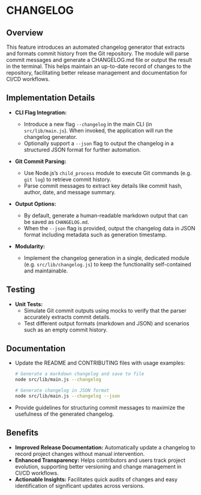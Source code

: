 # CHANGELOG

## Overview
This feature introduces an automated changelog generator that extracts and formats commit history from the Git repository. The module will parse commit messages and generate a CHANGELOG.md file or output the result in the terminal. This helps maintain an up-to-date record of changes to the repository, facilitating better release management and documentation for CI/CD workflows.

## Implementation Details
- **CLI Flag Integration:**
  - Introduce a new flag `--changelog` in the main CLI (in `src/lib/main.js`). When invoked, the application will run the changelog generator.
  - Optionally support a `--json` flag to output the changelog in a structured JSON format for further automation.
  
- **Git Commit Parsing:**
  - Use Node.js’s `child_process` module to execute Git commands (e.g. `git log`) to retrieve commit history.
  - Parse commit messages to extract key details like commit hash, author, date, and message summary.
  
- **Output Options:**
  - By default, generate a human-readable markdown output that can be saved as `CHANGELOG.md`.
  - When the `--json` flag is provided, output the changelog data in JSON format including metadata such as generation timestamp.
  
- **Modularity:**
  - Implement the changelog generation in a single, dedicated module (e.g. `src/lib/changelog.js`) to keep the functionality self-contained and maintainable.
  
## Testing
- **Unit Tests:**
  - Simulate Git commit outputs using mocks to verify that the parser accurately extracts commit details.
  - Test different output formats (markdown and JSON) and scenarios such as an empty commit history.

## Documentation
- Update the README and CONTRIBUTING files with usage examples:
  ```bash
  # Generate a markdown changelog and save to file
  node src/lib/main.js --changelog

  # Generate changelog in JSON format
  node src/lib/main.js --changelog --json
  ```
- Provide guidelines for structuring commit messages to maximize the usefulness of the generated changelog.

## Benefits
- **Improved Release Documentation:** Automatically update a changelog to record project changes without manual intervention.
- **Enhanced Transparency:** Helps contributors and users track project evolution, supporting better versioning and change management in CI/CD workflows.
- **Actionable Insights:** Facilitates quick audits of changes and easy identification of significant updates across versions.